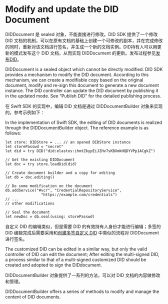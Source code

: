 # Modify and update the DID Document

DIDDocument 是 sealed 对象，不能直接进行修改。DID SDK 提供了一个修改 DID 文档的机制，可以在原有文档的基础上创建一个可修改的副本，并在完成修改的同时，重新对该文档进行签名，并生成一个新的文档实例。DID持有人可以用更新的模式发布这个 DID 文档，从而实现 DIDDocument 的更新。发布过程参见[发布DID](publish-did.md)。

DIDDocument is a sealed object which cannot be directly modified. DID SDK provides a mechanism to modify the DID document. According to this mechanism, we can create a modifiable copy based on the original document, modify and re-sign this document to generate a new document instance. The DID controller can update the DID document by publishing it in the updated mode. See “Publish DID” for the detailed publishing process.

在 Swift SDK 的实现中，编辑 DID 文档是通过 DIDDocumentBuilder 对象来实现的。参考示例如下：

In the implementation of Swift SDK, the editing of DID documents is realized through the DIDDocumentBuilder object. The reference example is as follows:

```
let store: DIDStore = ... // an opened DIDStore instance
let storePasswd = "secret"
let did = try DID("did:elastos:ihmtZkypEiJZHv7sKBXmkHQDYVPp1ACgkZ")

// Get the existing DIDDocument
let doc = try store.loadDid(did)

// Create document builder and a copy for editing
let db = doc.editing()

// Do some modification on the document
db.addService("#vcr", "CredentialRepositoryService",
				"https://example.com/credentials")
// ...
// other modifications

// Seal the document
let newDoc = db.seal(using: storePasswd)
```

自定义 DID 的编辑类似，但是需要 DID 的有效持有人身份才能进行编辑；多签的 DID 编辑完成后需要采用和[创建多签自定义 DID](create-multi-signed-customized-did.md) 中类似的流程对 DIDDocument 进行签名。

The customized DID can be edited in a similar way, but only the valid controller of DID can edit the document; After editing the multi-signed DID, a process similar to that of a multi-signed customized DID should be created and adopted to sign the DIDdocument.

DIDDocumentBuilder 对象提供了一系列的方法，可以对 DID 文档的内容做修改和管理。

DIDDocumentBuilder offers a series of methods to modify and manage the content of DID documents.
